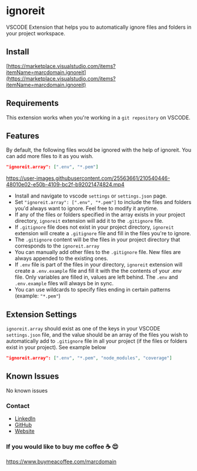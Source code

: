 # ignoreit

VSCODE Extension that helps you to automatically ignore files and folders in your project workspace.

## Install

[https://marketplace.visualstudio.com/items?itemName=marcdomain.ignoreit](https://marketplace.visualstudio.com/items?itemName=marcdomain.ignoreit)

## Requirements

This extension works when you're working in a `git repository` on VSCODE.

## Features

By default, the following files would be ignored with the help of ignoreit. You can add more files to it as you wish.

```json
"ignoreit.array": [".env", "*.pem"]
```

https://user-images.githubusercontent.com/25563661/210540446-48010e02-e50b-4109-bc2f-b92021474824.mp4

* Install and navigate to vscode `settings` or `settings.json` page.
* Set `"ignoreit.array": [".env", "*.pem"]` to include the files and folders you'd always want to ignore. Feel free to modify it anytime.
* If any of the files or folders specified in the array exists in your project directory, `ignoreit` extension will add it to the `.gitignore` file.
* If `.gitignore` file does not exist in your project directory, `ignoreit` extension will create a `.gitignore` file and fill in the files you're to ignore.
* The `.gitignore` content will be the files in your project directory that corresponds to the `ignoreit.array`
* You can manually add other files to the `.gitignore` file. New files are always appended to the existing ones.
* If `.env` file is part of the files in your directory, `ignoreit` extension will create a `.env.example` file and fill it with the the contents of your .env file. Only variables are filled in, values are left behind. The `.env` and `.env.example` files will always be in sync.
* You can use wildcards to specify files ending in certain patterns (example: `"*.pem"`)

## Extension Settings

`ignoreit.array` should exist as one of the keys in your VSCODE `settings.json` file, and the value should be an array of the files you wish to automatically add to `.gitignore` file in all your project (if the files or folders exist in your project). See example below

```json
"ignoreit.array": [".env", "*.pem", "node_modules", "coverage"]
```

## Known Issues

No known issues

### Contact

* [LinkedIn](https://www.linkedin.com/in/marcdomain)
* [GitHub](https://www.github.com/marcdomain)
* [Website](https://www.marcdomain.dev)

### If you would like to buy me coffee ☕️ 😍

https://www.buymeacoffee.com/marcdomain
